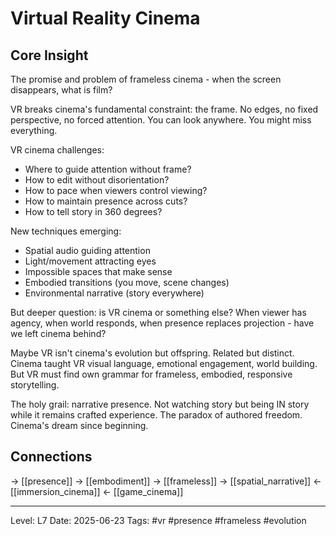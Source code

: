 # Virtual Reality Cinema

## Core Insight
The promise and problem of frameless cinema - when the screen disappears, what is film?

VR breaks cinema's fundamental constraint: the frame. No edges, no fixed perspective, no forced attention. You can look anywhere. You might miss everything.

VR cinema challenges:
- Where to guide attention without frame?
- How to edit without disorientation?
- How to pace when viewers control viewing?
- How to maintain presence across cuts?
- How to tell story in 360 degrees?

New techniques emerging:
- Spatial audio guiding attention
- Light/movement attracting eyes
- Impossible spaces that make sense
- Embodied transitions (you move, scene changes)
- Environmental narrative (story everywhere)

But deeper question: is VR cinema or something else? When viewer has agency, when world responds, when presence replaces projection - have we left cinema behind?

Maybe VR isn't cinema's evolution but offspring. Related but distinct. Cinema taught VR visual language, emotional engagement, world building. But VR must find own grammar for frameless, embodied, responsive storytelling.

The holy grail: narrative presence. Not watching story but being IN story while it remains crafted experience. The paradox of authored freedom. Cinema's dream since beginning.

## Connections
→ [[presence]]
→ [[embodiment]]
→ [[frameless]]
→ [[spatial_narrative]]
← [[immersion_cinema]]
← [[game_cinema]]

---
Level: L7
Date: 2025-06-23
Tags: #vr #presence #frameless #evolution